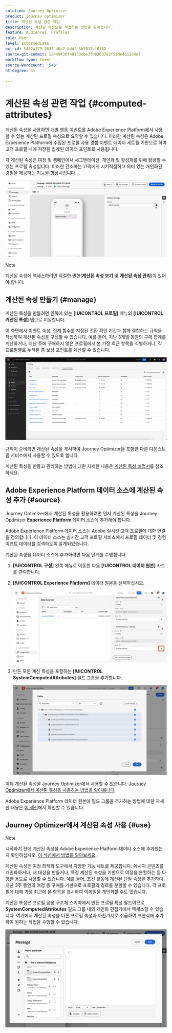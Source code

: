 ```yaml
---
solution: Journey Optimizer
product: journey optimizer
title: 계산된 속성 관련 작업
description: 계산된 속성으로 작업하는 방법을 알아봅니다.
feature: Audiences, Profiles
role: User
level: Intermediate
exl-id: 5402a179-263f-46a7-bddf-5b7017cf0f82
source-git-commit: 12449430f48153ebe3fbb30b782f51de4b11d4ef
workflow-type: tm+mt
source-wordcount: '540'
ht-degree: 4%

---
```


# 계산된 속성 관련 작업 {#computed-attributes}

계산된 속성을 사용하면 개별 행동 이벤트를 Adobe Experience Platform에서 사용할 수 있는 계산된 프로필 속성으로 요약할 수 있습니다. 이러한 계산된 속성은 Adobe Experience Platform에 수집된 프로필 사용 경험 이벤트 데이터 세트를 기반으로 하며 고객 프로필 내에 저장된 집계된 데이터 포인트로 사용됩니다.

각 계산된 속성은 여정 및 캠페인에서 세그멘테이션, 개인화 및 활성화를 위해 활용할 수 있는 프로필 속성입니다. 이러한 간소화는 고객에게 시기적절하고 의미 있는 개인화된 경험을 제공하는 기능을 향상시킵니다.


![](../rn/assets/do-not-localize/computed-attributes.gif)


>[!NOTE]
>
>계산된 속성에 액세스하려면 적절한 권한(**계산된 속성 보기** 및 **계산된 속성 관리**)이 있어야 합니다.

## 계산된 속성 만들기 {#manage}

계산된 특성을 만들려면 왼쪽에 있는 **[!UICONTROL 프로필]** 메뉴의 **[!UICONTROL 계산된 특성]** 탭으로 이동합니다.

이 화면에서 이벤트 속성, 집계 함수를 지정된 전환 확인 기간과 함께 결합하는 규칙을 작성하여 계산된 속성을 구성할 수 있습니다. 예를 들어, 지난 3개월 동안의 구매 합계를 계산하거나, 지난 주에 구매하지 않은 프로필에서 본 가장 최근 항목을 식별하거나, 각 프로필별로 누적된 총 보상 포인트를 계산할 수 있습니다.

![](assets/computed-attributes.png)

규칙이 준비되면 계산된 속성을 게시하여 Journey Optimizer을 포함한 다른 다운스트림 서비스에서 사용할 수 있도록 합니다.

계산된 특성을 만들고 관리하는 방법에 대한 자세한 내용은 [계산된 특성 설명서](https://experienceleague.adobe.com/docs/experience-platform/profile/computed-attributes/overview.html?lang=ko)를 참조하세요.

## Adobe Experience Platform 데이터 소스에 계산된 속성 추가 {#source}

Journey Optimizer에서 계산된 특성을 활용하려면 먼저 계산된 특성을 Journey Optimizer **Experience Platform** 데이터 소스에 추가해야 합니다.

Adobe Experience Platform 데이터 소스는 Adobe 실시간 고객 프로필에 대한 연결을 정의합니다. 이 데이터 소스는 실시간 고객 프로필 서비스에서 프로필 데이터 및 경험 이벤트 데이터를 검색하도록 설계되었습니다.

계산된 속성을 데이터 소스에 추가하려면 다음 단계를 수행합니다.

1. **[!UICONTROL 구성]** 왼쪽 메뉴로 이동한 다음 **[!UICONTROL 데이터 원본]** 카드를 클릭합니다.

1. **[!UICONTROL Experience Platform]** 데이터 원본을 선택하십시오.

   ![](assets/computed-attributes-add.png)

1. 만든 모든 계산 특성을 포함하는 **[!UICONTROL SystemComputedAttributes]** 필드 그룹을 추가합니다.

   ![](assets/computed-attributes-fieldgroup.png)

이제 계산된 속성을 Journey Optimizer에서 사용할 수 있습니다. [Journey Optimizer에서 계산된 특성을 사용하는 방법을 알아봅니다](#use)

Adobe Experience Platform 데이터 원본에 필드 그룹을 추가하는 방법에 대한 자세한 내용은 [이 섹션](../datasource/adobe-experience-platform-data-source.md)에서 확인할 수 있습니다.

## Journey Optimizer에서 계산된 속성 사용 {#use}

>[!NOTE]
>
>시작하기 전에 계산된 속성을 Adobe Experience Platform 데이터 소스에 추가했는지 확인하십시오. [이 섹션에서 방법을 알아보세요](#source).

계산된 속성은 여정 최적화 도구에서 다양한 기능 세트를 제공합니다. 메시지 콘텐츠를 개인화하거나, 새 대상을 만들거나, 특정 계산된 속성을 기반으로 여정을 분할하는 등 다양한 용도로 사용할 수 있습니다. 예를 들어, 조건 활동에 계산된 단일 속성을 추가하여 지난 3주 동안의 여정 총 구매를 기반으로 프로필의 경로를 분할할 수 있습니다. 각 프로필에 대해 가장 최근에 본 항목을 표시하여 이메일을 개인화할 수도 있습니다.

계산된 특성은 프로필 공용 구조체 스키마에서 만든 프로필 특성 필드이므로 **SystemComputedAttributes** 필드 그룹 내의 개인화 편집기에서 액세스할 수 있습니다. 여기에서 계산된 속성을 다른 프로필 속성과 마찬가지로 취급하여 표현식에 추가하여 원하는 작업을 수행할 수 있습니다.

![](assets/computed-attributes-ajo.png)
